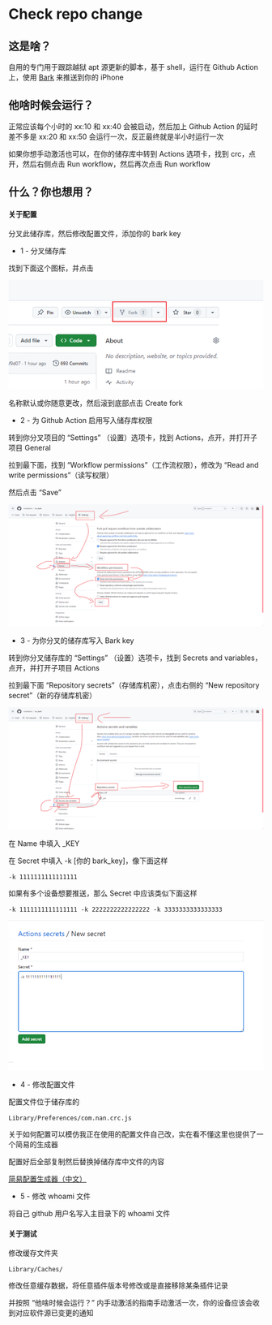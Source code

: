 # Check repo change

## 这是啥？

自用的专门用于跟踪越狱 apt 源更新的脚本，基于 shell，运行在 Github Action 上，使用
[Bark](https://apps.apple.com/app/id1403753865 "Bark")
来推送到你的 iPhone

## 他啥时候会运行？

正常应该每个小时的 xx:10 和 xx:40 会被启动，然后加上 Github Action 的延时差不多是 xx:20 和 xx:50 会运行一次，反正最终就是半小时运行一次

如果你想手动激活也可以，在你的储存库中转到 Actions 选项卡，找到 crc，点开，然后右侧点击 Run workflow，然后再次点击 Run workflow

## 什么？你也想用？

#### 关于配置

分叉此储存库，然后修改配置文件，添加你的 bark key

- 1 - 分叉储存库

找到下面这个图标，并点击

![image_1_1](./images/image_1_1.png)

名称默认或你随意更改，然后滚到底部点击 Create fork

- 2 - 为 Github Action 启用写入储存库权限

转到你分叉项目的 “Settings” （设置）选项卡，找到 Actions，点开，并打开子项目 General

拉到最下面，找到 “Workflow permissions”（工作流权限），修改为 “Read and write permissions”（读写权限）

然后点击 “Save”

![image_2_1](./images/image_2_1.png)

- 3 - 为你分叉的储存库写入 Bark key 

转到你分叉储存库的 “Settings” （设置）选项卡，找到 Secrets and variables，点开，并打开子项目 Actions

拉到最下面 “Repository secrets”（存储库机密），点击右侧的 “New repository secret”（新的存储库机密）

![image_3_1](./images/image_3_1.png)

在 Name 中填入 \_KEY

在 Secret 中填入 -k \[你的 bark_key\]，像下面这样

	-k 1111111111111111

如果有多个设备想要推送，那么 Secret 中应该类似下面这样

	-k 1111111111111111 -k 2222222222222222 -k 3333333333333333

![image_3_2](./images/image_3_2.png)

- 4 - 修改配置文件

配置文件位于储存库的

	Library/Preferences/com.nan.crc.js

关于如何配置可以模仿我正在使用的配置文件自己改，实在看不懂这里也提供了一个简易的生成器

配置好后全部复制然后替换掉储存库中文件的内容

[简易配置生成器（中文）](https://invalidunit.github.io/crc_bark/create_js_zh.html)

- 5 - 修改 whoami 文件

将自己 github 用户名写入主目录下的 whoami 文件

#### 关于测试

修改缓存文件夹

	Library/Caches/

修改任意缓存数据，将任意插件版本号修改或是直接移除某条插件记录

并按照 “他啥时候会运行？” 内手动激活的指南手动激活一次，你的设备应该会收到对应软件源已变更的通知

